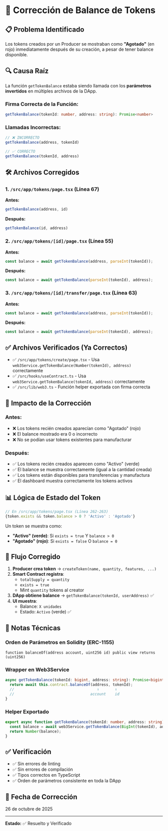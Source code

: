 # 🔧 Corrección de Balance de Tokens

## 📋 Problema Identificado

Los tokens creados por un Producer se mostraban como **"Agotado"** (en rojo) inmediatamente después de su creación, a pesar de tener balance disponible.

## 🔍 Causa Raíz

La función `getTokenBalance` estaba siendo llamada con los **parámetros invertidos** en múltiples archivos de la DApp.

### Firma Correcta de la Función:
```typescript
getTokenBalance(tokenId: number, address: string): Promise<number>
```

### Llamadas Incorrectas:
```typescript
// ❌ INCORRECTO
getTokenBalance(address, tokenId)

// ✅ CORRECTO
getTokenBalance(tokenId, address)
```

## 🛠️ Archivos Corregidos

### 1. `/src/app/tokens/page.tsx` (Línea 67)
**Antes:**
```typescript
getTokenBalance(address, id)
```

**Después:**
```typescript
getTokenBalance(id, address)
```

### 2. `/src/app/tokens/[id]/page.tsx` (Línea 55)
**Antes:**
```typescript
const balance = await getTokenBalance(address, parseInt(tokenId));
```

**Después:**
```typescript
const balance = await getTokenBalance(parseInt(tokenId), address);
```

### 3. `/src/app/tokens/[id]/transfer/page.tsx` (Línea 63)
**Antes:**
```typescript
const balance = await getTokenBalance(address, parseInt(tokenId));
```

**Después:**
```typescript
const balance = await getTokenBalance(parseInt(tokenId), address);
```

## ✅ Archivos Verificados (Ya Correctos)

- ✅ `/src/app/tokens/create/page.tsx` - Usa `web3Service.getTokenBalance(Number(tokenId), address)` correctamente
- ✅ `/src/hooks/useContract.ts` - Usa `web3Service.getTokenBalance(tokenId, address)` correctamente
- ✅ `/src/lib/web3.ts` - Función helper exportada con firma correcta

## 🧪 Impacto de la Corrección

### Antes:
- ❌ Los tokens recién creados aparecían como "Agotado" (rojo)
- ❌ El balance mostrado era 0 o incorrecto
- ❌ No se podían usar tokens existentes para manufacturar

### Después:
- ✅ Los tokens recién creados aparecen como "Activo" (verde)
- ✅ El balance se muestra correctamente (igual a la cantidad creada)
- ✅ Los tokens están disponibles para transferencias y manufactura
- ✅ El dashboard muestra correctamente los tokens activos

## 📊 Lógica de Estado del Token

```typescript
// En /src/app/tokens/page.tsx (Línea 262-263)
{token.exists && token.balance > 0 ? 'Activo' : 'Agotado'}
```

Un token se muestra como:
- **"Activo" (verde)**: Si `exists = true` Y `balance > 0`
- **"Agotado" (rojo)**: Si `exists = false` O `balance = 0`

## 🔄 Flujo Corregido

1. **Producer crea token** → `createToken(name, quantity, features, ...)`
2. **Smart Contract registra**:
   - `totalSupply = quantity`
   - `exists = true`
   - Mint `quantity` tokens al creator
3. **DApp obtiene balance** → `getTokenBalance(tokenId, userAddress)` ✅
4. **UI muestra**:
   - Balance: `X unidades`
   - Estado: `Activo` (verde) ✅

## 📝 Notas Técnicas

### Orden de Parámetros en Solidity (ERC-1155)
```solidity
function balanceOf(address account, uint256 id) public view returns (uint256)
```

### Wrapper en Web3Service
```typescript
async getTokenBalance(tokenId: bigint, address: string): Promise<bigint> {
  return await this.contract.balanceOf(address, tokenId);
  //                                     ↑       ↑
  //                                  account    id
}
```

### Helper Exportado
```typescript
export async function getTokenBalance(tokenId: number, address: string): Promise<number> {
  const balance = await web3Service.getTokenBalance(BigInt(tokenId), address);
  return Number(balance);
}
```

## ✅ Verificación

- ✅ Sin errores de linting
- ✅ Sin errores de compilación
- ✅ Tipos correctos en TypeScript
- ✅ Orden de parámetros consistente en toda la DApp

## 📅 Fecha de Corrección

26 de octubre de 2025

---

**Estado:** ✅ Resuelto y Verificado



